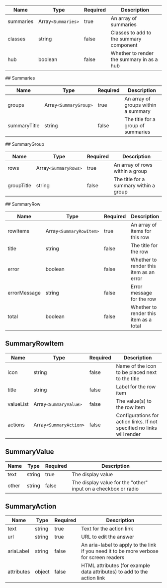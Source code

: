 
| Name       | Type    | Required | Description                               |
| ---------- | ------- | -------- | ----------------------------------------- |
| summaries  | Array`<Summaries>` | true | An array of summaries                |
| classes    | string  | false    | Classes to add to the summary component   |
| hub        | boolean | false    | Whether to render the summary in as a hub |

## Summaries

| Name  | Type              | Required | Description                     |
| ----- | ----------------- | -------- | ------------------------------- |
| groups  | Array`<SummaryGroup>` | true     | An array of groups within a summary  |
| summaryTitle | string         | false    | The title for a group of summaries   |

## SummaryGroup

| Name  | Type              | Required | Description                     |
| ----- | ----------------- | -------- | ------------------------------- |
| rows  | Array`<SummaryRows>` | true     | An array of rows within a group  |
| groupTitle | string        | false    | The title for a summary within a group  |

## SummaryRow

| Name         | Type                  | Required | Description                             |
| ------------ | --------------------- | -------- | --------------------------------------- |
| rowItems     | Array`<SummaryRowItem>` | true     | An array of items for this row          |
| title        | string                | false    | The title for the row                   |
| error        | boolean               | false    | Whether to render this item as an error |
| errorMessage | string                | false    | Error message for the row               |
| total        | boolean               | false    | Whether to render this item as a total  |

## SummaryRowItem

| Name      | Type                 | Required | Description                                                            |
| --------- | -------------------- | -------- | ---------------------------------------------------------------------- |
| icon      | string               | false    | Name of the icon to be placed next to the title                        |
| title     | string               | false    | Label for the row item                                                 |
| valueList | Array`<SummaryValue>` | false    | The value(s) to the row item                                           |
| actions   | Array`<SummaryAction>`| false    | Configurations for action links. If not specified no links will render |

## SummaryValue

| Name  | Type   | Required | Description                                                    |
| ----- | ------ | -------- | -------------------------------------------------------------- |
| text  | string | true     | The display value                                              |
| other | string | false    | The display value for the "other" input on a checkbox or radio |

## SummaryAction

| Name       | Type   | Required | Description                                                                             |
| ---------- | ------ | -------- | --------------------------------------------------------------------------------------- |
| text       | string | true     | Text for the action link                                                                |
| url        | string | true     | URL to edit the answer                                                                  |
| ariaLabel  | string | false    | An aria-label to apply to the link if you need it to be more verbose for screen readers |
| attributes | object | false    | HTML attributes (for example data attributes) to add to the action link                 |
